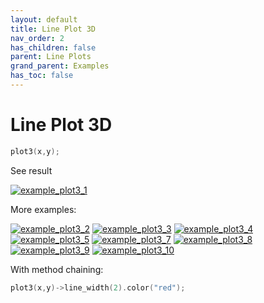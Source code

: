 ```yaml
---
layout: default
title: Line Plot 3D
nav_order: 2
has_children: false
parent: Line Plots
grand_parent: Examples
has_toc: false
---
```

# Line Plot 3D

```cpp
plot3(x,y);
```


See result
    
[![example_plot3_1](https://github.com/alandefreitas/matplotplusplus/blob/master/docs/examples/line_plot/plot3/plot3_1.svg)](https://github.com/alandefreitas/matplotplusplus/blob/master/examples/line_plot/plot3/plot3_1.cpp)

More examples:
    
[![example_plot3_2](https://github.com/alandefreitas/matplotplusplus/blob/master/docs/examples/line_plot/plot3/plot3_2_thumb.png)](https://github.com/alandefreitas/matplotplusplus/blob/master/examples/line_plot/plot3/plot3_2.cpp)  [![example_plot3_3](https://github.com/alandefreitas/matplotplusplus/blob/master/docs/examples/line_plot/plot3/plot3_3_thumb.png)](https://github.com/alandefreitas/matplotplusplus/blob/master/examples/line_plot/plot3/plot3_3.cpp)  [![example_plot3_4](https://github.com/alandefreitas/matplotplusplus/blob/master/docs/examples/line_plot/plot3/plot3_4_thumb.png)](https://github.com/alandefreitas/matplotplusplus/blob/master/examples/line_plot/plot3/plot3_4.cpp)  [![example_plot3_5](https://github.com/alandefreitas/matplotplusplus/blob/master/docs/examples/line_plot/plot3/plot3_5_thumb.png)](https://github.com/alandefreitas/matplotplusplus/blob/master/examples/line_plot/plot3/plot3_5.cpp)  [![example_plot3_7](https://github.com/alandefreitas/matplotplusplus/blob/master/docs/examples/line_plot/plot3/plot3_7_thumb.png)](https://github.com/alandefreitas/matplotplusplus/blob/master/examples/line_plot/plot3/plot3_7.cpp)  [![example_plot3_8](https://github.com/alandefreitas/matplotplusplus/blob/master/docs/examples/line_plot/plot3/plot3_8_thumb.png)](https://github.com/alandefreitas/matplotplusplus/blob/master/examples/line_plot/plot3/plot3_8.cpp)  [![example_plot3_9](https://github.com/alandefreitas/matplotplusplus/blob/master/docs/examples/line_plot/plot3/plot3_9_thumb.png)](https://github.com/alandefreitas/matplotplusplus/blob/master/examples/line_plot/plot3/plot3_9.cpp)  [![example_plot3_10](https://github.com/alandefreitas/matplotplusplus/blob/master/docs/examples/line_plot/plot3/plot3_10_thumb.png)](https://github.com/alandefreitas/matplotplusplus/blob/master/examples/line_plot/plot3/plot3_10.cpp)


With method chaining:

```cpp
plot3(x,y)->line_width(2).color("red");
```





<!-- Generated with mdsplit: https://github.com/alandefreitas/mdsplit -->

